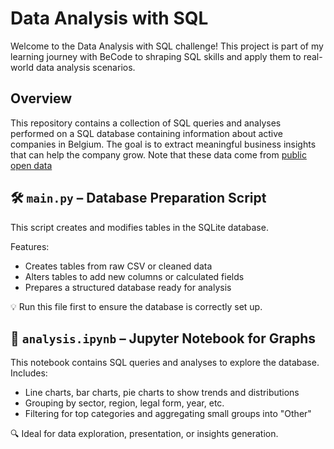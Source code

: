 # Data Analysis with SQL

Welcome to the Data Analysis with SQL challenge! This project is part of my learning journey with BeCode to shraping SQL skills and apply them to real-world data analysis scenarios.

## Overview

This repository contains a collection of SQL queries and analyses performed on a SQL database containing information about active companies in Belgium. The goal is to extract meaningful business insights that can help the company grow.
Note that these data come from [public open data](https://economie.fgov.be/en/themes/enterprises/crossroads-bank-enterprises/services-everyone/public-data-available-reuse/cbe-open-data)

## 🛠️ `main.py` – Database Preparation Script

This script creates and modifies tables in the SQLite database.

Features:

- Creates tables from raw CSV or cleaned data
- Alters tables to add new columns or calculated fields
- Prepares a structured database ready for analysis

💡 Run this file first to ensure the database is correctly set up.

## 📓 `analysis.ipynb` – Jupyter Notebook for Graphs

This notebook contains SQL queries and analyses to explore the database.
Includes:

- Line charts, bar charts, pie charts to show trends and distributions
- Grouping by sector, region, legal form, year, etc.
- Filtering for top categories and aggregating small groups into "Other"

🔍 Ideal for data exploration, presentation, or insights generation.
